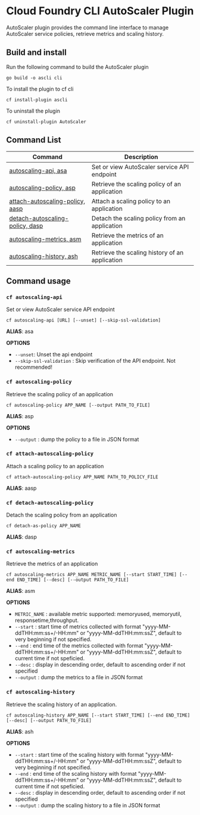 # Cloud Foundry CLI AutoScaler Plugin

AutoScaler plugin provides the command line interface to manage AutoScaler service policies, retrieve metrics and scaling history.

## Build and install

Run the following command to build the AutoScaler plugin
```
go build -o ascli cli
```

To install the plugin to cf cli
```
cf install-plugin ascli
```

To uninstall the plugin
```
cf uninstall-plugin AutoScaler
```

## Command List

| Command | Description |
|---------|-------------|
| [autoscaling-api, asa](#cf-autoscaling-api) | Set or view AutoScaler service API endpoint |
| [autoscaling-policy, asp](#cf-autoscaling-policy) | Retrieve the scaling policy of an application |
| [attach-autoscaling-policy, aasp](#cf-attach-autoscaling-policy) | Attach a scaling policy to an application |
| [detach-autoscaling-policy, dasp](#cf-detach-autoscaling-policy) | Detach the scaling policy from an application |
| [autoscaling-metrics, asm](#cf-autoscaling-metrics) | Retrieve the metrics of an application |
| [autoscaling-history, ash](#cf-autoscaling-history) | Retrieve the scaling history of an application|

## Command usage

### `cf autoscaling-api`

Set or view AutoScaler service API endpoint

```
cf autoscaling-api [URL] [--unset] [--skip-ssl-validation]
```

**ALIAS**: asa

**OPTIONS**
- `--unset`: Unset the api endpoint
- `--skip-ssl-validation` : Skip verification of the API endpoint. Not recommended!

### `cf autoscaling-policy` 

Retrieve the scaling policy of an application

```
cf autoscaling-policy APP_NAME [--output PATH_TO_FILE]
```

**ALIAS**: asp


**OPTIONS**
- `--output` : dump the policy to a file in JSON format

### `cf attach-autoscaling-policy` 

Attach a scaling policy to an application
```
cf attach-autoscaling-policy APP_NAME PATH_TO_POLICY_FILE
```

**ALIAS**: aasp


### `cf detach-autoscaling-policy` 

Detach the scaling policy from an application
```
cf detach-as-policy APP_NAME
```
**ALIAS**: dasp


### `cf autoscaling-metrics`

Retrieve the metrics of an application

```
cf autoscaling-metrics APP_NAME METRIC_NAME [--start START_TIME] [--end END_TIME] [--desc] [--output PATH_TO_FILE]
```
**ALIAS**: asm


**OPTIONS**
- `METRIC_NAME` : available metric supported: memoryused, memoryutil, responsetime,throughput.
- `--start` : start time of metrics collected with format "yyyy-MM-ddTHH:mm:ss+/-HH:mm" or "yyyy-MM-ddTHH:mm:ssZ", default to very beginning if not specified.
- `--end` : end time of the metrics collected  with format "yyyy-MM-ddTHH:mm:ss+/-HH:mm" or "yyyy-MM-ddTHH:mm:ssZ", default to current time if not speficied.
- `--desc` : display in descending order, default to ascending order if not specified
- `--output` : dump the metrics to a file in JSON format

###  `cf autoscaling-history` 

Retrieve the scaling history of an application.

```
cf autoscaling-history APP_NAME [--start START_TIME] [--end END_TIME] [--desc] [--output PATH_TO_FILE]
```

**ALIAS**: ash

**OPTIONS**
- `--start` : start time of the scaling history with format "yyyy-MM-ddTHH:mm:ss+/-HH:mm" or "yyyy-MM-ddTHH:mm:ssZ", default to very beginning if not specified.
- `--end` : end time of the scaling history with format "yyyy-MM-ddTHH:mm:ss+/-HH:mm" or "yyyy-MM-ddTHH:mm:ssZ", default to current time if not speficied.
- `--desc` : display in descending order, default to ascending order if not specified
- `--output` : dump the scaling history to a file in JSON format
